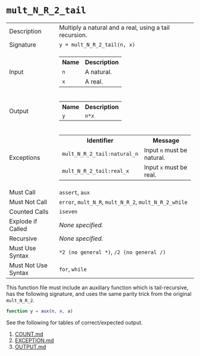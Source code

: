 
# `mult_N_R_2_tail`

<table><tr><td>Description</td><td>Multiply a natural and a real, using a tail recursion.</td></tr><tr><td>Signature</td><td><code>y&nbsp;=&nbsp;mult_N_R_2_tail(n,&nbsp;x)</code></td></tr><tr><td>Input</td><td><table><tr><th>Name</th><th>Description</th></tr><tr><td><code>n</code></td><td>A natural.</td></tr><tr><td><code>x</code></td><td>A real.</td></tr></table></td></tr><tr><td>Output</td><td><table><tr><th>Name</th><th>Description</th></tr><tr><td><code>y</code></td><td><code>n*x</code></td></tr></table></td></tr><tr><td>Exceptions</td><td><table><tr><th>Identifier</th><th>Message</th></tr><tr><td><code>mult_N_R_2_tail:natural_n</code></td><td>Input <code>n</code> must be natural.</td></tr><tr><td><code>mult_N_R_2_tail:real_x</code></td><td>Input <code>x</code> must be real.</td></tr></table></td></tr><tr><td>Must Call</td><td><code>assert</code>, <code>aux</code></td></tr><tr><td>Must Not Call</td><td><code>error</code>, <code>mult_N_R</code>, <code>mult_N_R_2</code>, <code>mult_N_R_2_while</code></td></tr><tr><td>Counted Calls</td><td><code>iseven</code></td></tr><tr><td>Explode if Called</td><td><em>None specified.</em></td></tr><tr><td>Recursive</td><td><em>None specified.</em></td></tr><tr><td>Must Use Syntax</td><td><code>*2 (no general *)</code>, <code>/2 (no general /)</code></td></tr><tr><td>Must Not Use Syntax</td><td><code>for</code>, <code>while</code></td></tr></table>

This function file must include an auxiliary function which is tail-recursive, has the following signature, and uses the same parity trick from the original `mult_N_R_2`.

```matlab
function y = aux(n, x, a)
```

See the following for tables of correct/expected output.

1. [COUNT.md](COUNT.md)
1. [EXCEPTION.md](EXCEPTION.md)
1. [OUTPUT.md](OUTPUT.md)


